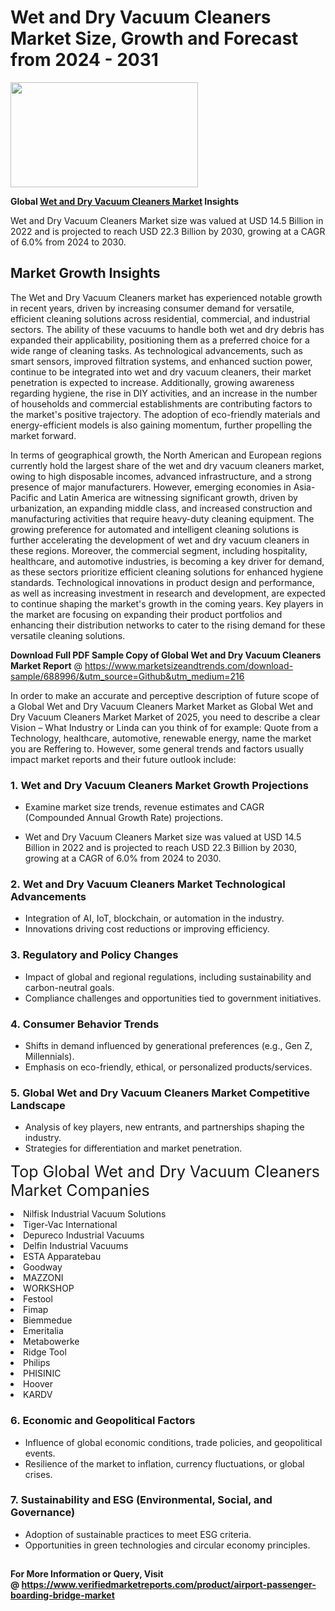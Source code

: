 <H1>Wet and Dry Vacuum Cleaners Market Size, Growth and Forecast from 2024 - 2031</H1><img class="aligncenter size-medium wp-image-584254" src="https://thirdeyenews.in/wp-content/uploads/2024/09/Global-Market-Research-300x168.jpeg" alt="" width="300" height="168" /><p><strong>Global&nbsp;<a href="https://www.marketsizeandtrends.com/download-sample/688996/&amp;utm_source=Github&utm_medium=216">Wet and Dry Vacuum Cleaners Market</a> Insights</strong></p><p>Wet and Dry Vacuum Cleaners Market size was valued at USD 14.5 Billion in 2022 and is projected to reach USD 22.3 Billion by 2030, growing at a CAGR of 6.0% from 2024 to 2030.</p><p><h2>Market Growth Insights</h2> <p>The Wet and Dry Vacuum Cleaners market has experienced notable growth in recent years, driven by increasing consumer demand for versatile, efficient cleaning solutions across residential, commercial, and industrial sectors. The ability of these vacuums to handle both wet and dry debris has expanded their applicability, positioning them as a preferred choice for a wide range of cleaning tasks. As technological advancements, such as smart sensors, improved filtration systems, and enhanced suction power, continue to be integrated into wet and dry vacuum cleaners, their market penetration is expected to increase. Additionally, growing awareness regarding hygiene, the rise in DIY activities, and an increase in the number of households and commercial establishments are contributing factors to the market's positive trajectory. The adoption of eco-friendly materials and energy-efficient models is also gaining momentum, further propelling the market forward. </p> <p>In terms of geographical growth, the North American and European regions currently hold the largest share of the wet and dry vacuum cleaners market, owing to high disposable incomes, advanced infrastructure, and a strong presence of major manufacturers. However, emerging economies in Asia-Pacific and Latin America are witnessing significant growth, driven by urbanization, an expanding middle class, and increased construction and manufacturing activities that require heavy-duty cleaning equipment. The growing preference for automated and intelligent cleaning solutions is further accelerating the development of wet and dry vacuum cleaners in these regions. Moreover, the commercial segment, including hospitality, healthcare, and automotive industries, is becoming a key driver for demand, as these sectors prioritize efficient cleaning solutions for enhanced hygiene standards. Technological innovations in product design and performance, as well as increasing investment in research and development, are expected to continue shaping the market's growth in the coming years. Key players in the market are focusing on expanding their product portfolios and enhancing their distribution networks to cater to the rising demand for these versatile cleaning solutions. </p><p><span class=""><strong>Download Full PDF Sample Copy of Global Wet and Dry Vacuum Cleaners Market Report</strong> @ <a href="https://www.marketsizeandtrends.com/download-sample/688996/&amp;utm_source=Github&utm_medium=216" target="_blank">https://www.marketsizeandtrends.com/download-sample/688996/&amp;utm_source=Github&utm_medium=216</a></span></p><p>In order to make an accurate and perceptive description of future scope of a Global&nbsp;Wet and Dry Vacuum Cleaners Market Market as Global&nbsp;Wet and Dry Vacuum Cleaners Market Market of 2025, you need to describe a clear Vision &ndash; What Industry or Linda can you think of for example: Quote from a Technology, healthcare, automotive, renewable energy, name the market you are Reffering to. However, some general trends and factors usually impact market reports and their future outlook include:</p><h3>1.&nbsp;<strong>Wet and Dry Vacuum Cleaners Market Growth Projections</strong></h3><ul><li>Examine market size trends, revenue estimates and CAGR (Compounded Annual Growth Rate) projections.</li><li><p>Wet and Dry Vacuum Cleaners Market size was valued at USD 14.5 Billion in 2022 and is projected to reach USD 22.3 Billion by 2030, growing at a CAGR of 6.0% from 2024 to 2030.</p></li></ul><h3>2.&nbsp;<strong>Wet and Dry Vacuum Cleaners Market Technological Advancements</strong></h3><ul><li>Integration of AI, IoT, blockchain, or automation in the industry.</li><li>Innovations driving cost reductions or improving efficiency.</li></ul><h3>3.&nbsp;<strong>Regulatory and Policy Changes</strong></h3><ul><li>Impact of global and regional regulations, including sustainability and carbon-neutral goals.</li><li>Compliance challenges and opportunities tied to government initiatives.</li></ul><h3>4.&nbsp;<strong>Consumer Behavior Trends</strong></h3><ul><li>Shifts in demand influenced by generational preferences (e.g., Gen Z, Millennials).</li><li>Emphasis on eco-friendly, ethical, or personalized products/services.</li></ul><h3>5.&nbsp;<strong>Global Wet and Dry Vacuum Cleaners Market Competitive Landscape</strong></h3><ul><li>Analysis of key players, new entrants, and partnerships shaping the industry.</li><li>Strategies for differentiation and market penetration.</li></ul><p data-pm-slice="1 1 []"><span style="color: inherit; font-family: inherit; font-size: 25px;">Top Global Wet and Dry Vacuum Cleaners Market Companies</span></p><div class="" data-test-id=""><p><li>Nilfisk Industrial Vacuum Solutions</li><li> Tiger-Vac International</li><li> Depureco Industrial Vacuums</li><li> Delfin Industrial Vacuums</li><li> ESTA Apparatebau</li><li> Goodway</li><li> MAZZONI</li><li> WORKSHOP</li><li> Festool</li><li> Fimap</li><li> Biemmedue</li><li> Emeritalia</li><li> Metabowerke</li><li> Ridge Tool</li><li> Philips</li><li> PHISINIC</li><li> Hoover</li><li> KARDV</li></p></div><h3>6.&nbsp;<strong>Economic and Geopolitical Factors</strong></h3><ul><li>Influence of global economic conditions, trade policies, and geopolitical events.</li><li>Resilience of the market to inflation, currency fluctuations, or global crises.</li></ul><h3>7.&nbsp;<strong>Sustainability and ESG (Environmental, Social, and Governance)</strong></h3><ul><li>Adoption of sustainable practices to meet ESG criteria.</li><li>Opportunities in green technologies and circular economy principles.</li></ul><h2><strong style="font-size: 14px;">For More Information or Query, Visit @&nbsp;</strong><a style="background-color: #ffffff; font-size: 14px;" href="https://www.marketsizeandtrends.com/report/wet-and-dry-vacuum-cleaners-market/" target="_blank">https://www.verifiedmarketreports.com/product/airport-passenger-boarding-bridge-market</a></h2>
